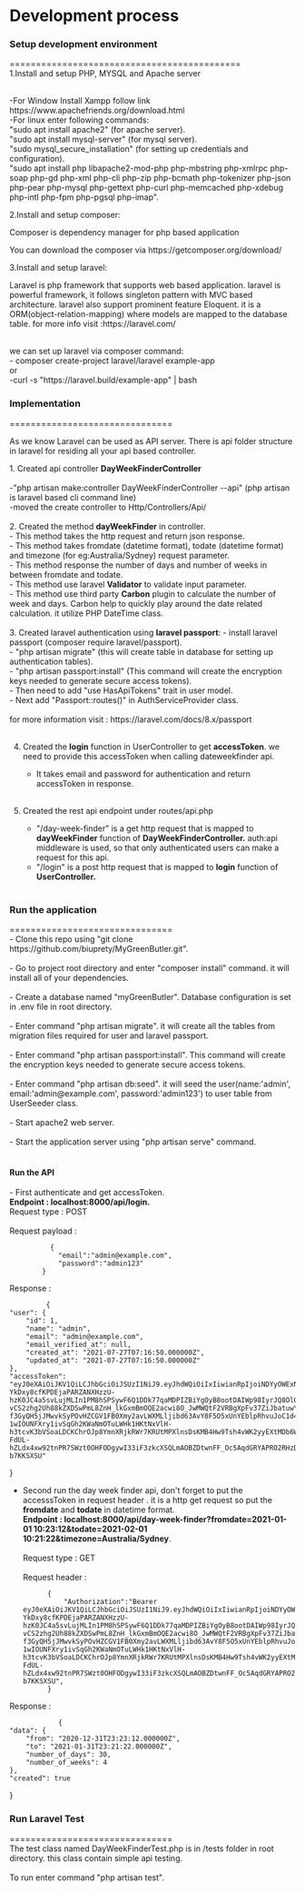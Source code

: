 <h1>Development process</h1>


<h3>Setup development environment</h3>
============================================
<br/>
1.Install and setup PHP, MYSQL and Apache server
    <p><br/>
  -For Window Install Xampp follow link https://www.apachefriends.org/download.html
  <br/>
  -For linux enter following commands:<br/>
      "sudo apt install apache2" (for apache server).<br/>
      "sudo apt install mysql-server" (for mysql server).<br/>
      "sudo mysql_secure_installation" (for setting up credentials and configuration).<br/>
      "sudo apt install php libapache2-mod-php php-mbstring php-xmlrpc php-soap php-gd php-xml php-cli php-zip php-bcmath php-tokenizer php-json php-pear php-mysql php-gettext php-curl php-memcached php-xdebug php-intl php-fpm php-pgsql php-imap".
  </p>

2.Install and setup composer:
  <p>Composer is dependency manager for php based application</p>
  <p>You can download the composer via https://getcomposer.org/download/</p>
  
  
3.Install and setup laravel:
  <p>Laravel is php framework that supports web based application. laravel is powerful framework, it follows singleton pattern with MVC based architecture. laravel also support prominent feature Eloquent. it is a ORM(object-relation-mapping) where models are mapped to the database table. for more info visit :https://laravel.com/</p>
 <br/>
   we can set up laravel via composer command:<br/> - composer create-project laravel/laravel example-app <br/> or <br/> -curl -s "https://laravel.build/example-app" | bash

<br/>
<h3>Implementation</h3>
=============================== <br/>
<p>As we know Laravel can be used as API server. There is api folder structure in laravel for residing all your api based controller.</p> 
1. Created api controller <b>DayWeekFinderController</b><br/><br/>
    -"php artisan make:controller DayWeekFinderController --api" (php artisan is laravel based cli command line)<br/>
    -moved the create controller to Http/Controllers/Api/<br/><br/>
2. Created the method <b>dayWeekFinder</b> in controller.<br/>
   - This method takes the http request and return json response. <br/>
   - This method takes fromdate (datetime format), todate (datetime format) and timezone (for eg:Australia/Sydney) request parameter.<br/>
   - This method response the number of days and number of weeks in between fromdate and todate.<br/>
   - This method use laravel <b>Validator</b> to validate input parameter.<br/>
   - This method use third party <b>Carbon</b> plugin to calculate the number of week and days. Carbon help to quickly play around the date related calculation. it utilize PHP DateTime class.<br/><br/>
3. Created laravel authentication using <b>laravel passport</b>:
    - install laravel passport (composer require laravel/passport).<br/>
    - "php artisan migrate" (this will create table in database for setting up authentication tables).<br/>
    - "php artisan passport:install" (This command will create the encryption keys needed to generate secure access tokens).<br/>
    - Then need to add "use HasApiTokens" trait in user model.<br/>
    - Next add "Passport::routes()" in AuthServiceProvider class. <br/><br/>
    for more information visit : https://laravel.com/docs/8.x/passport <br/><br/>
    
    
4. Created the <b>login</b> function in UserController to get <b>accessToken</b>. we need to provide this accessToken when calling dateweekfinder api.<br/>
    - It takes email and password for authentication and return accessToken in response. <br/><br/>

5. Created the rest api endpoint under routes/api.php <br/>
    - "/day-week-finder" is a get http request that is mapped to <b>dayWeekFinder</b> function of <b>DayWeekFinderController.</b> auth:api middleware is used, so that only authenticated users can make a request for this api. <br/>
    - "/login" is a post http request that is mapped to <b>login</b> function of <b>UserController.</b> <br/> <br/>
 
 <h3>Run the application</h3>
=============================== <br/>
    - Clone this repo using "git clone https://github.com/biuprety/MyGreenButler.git".<br/><br/>
    - Go to project root directory and enter "composer install" command. it will install all of your dependencies. <br/><br/>
    - Create a database named "myGreenButler". Database configuration is set in .env file in root directory. <br/><br/>
    - Enter command "php artisan migrate". it will create all the tables from migration files required for user and laravel passport. <br/><br/>
    - Enter command "php artisan passport:install". This command will create the encryption keys needed to generate secure access tokens. <br/><br/>
    - Enter command "php artisan db:seed". it will seed the user(name:'admin', email:'admin@example.com', password:'admin123') to user table from UserSeeder class.<br/><br/>
    - Start apache2 web server.<br/><br/>
    - Start the application server using "php artisan serve" command.<br/><br/>
     <h4>Run the API</h4>
- First authenticate and get accessToken. <br/>
        <b>Endpoint : localhost:8000/api/login.</b> <br/>
        Request type : POST <br/><br/>
        Request payload :
     
              {
                "email":"admin@example.com",
                "password":"admin123"
            }
         


Response :
            
             {
    "user": {
        "id": 1,
        "name": "admin",
        "email": "admin@example.com",
        "email_verified_at": null,
        "created_at": "2021-07-27T07:16:50.000000Z",
        "updated_at": "2021-07-27T07:16:50.000000Z"
    },
    "accessToken": "eyJ0eXAiOiJKV1QiLCJhbGciOiJSUzI1NiJ9.eyJhdWQiOiIxIiwianRpIjoiNDYyOWExNzU4M2FjNThkNzY4OTQwYTZlYTUzN2VkNWM3MDcxZDJiODgxNGQ2OWU0ZDc1ZTdhZjUzNmIzZTc4ZmI5MGFhNTVlNWQzN2I5MmIiLCJpYXQiOjE2MjczNzA0NzIuNTIwMjE5LCJuYmYiOjE2MjczNzA0NzIuNTIwMjIzLCJleHAiOjE2NTg5MDY0NzIuNTA5NTM1LCJzdWIiOiIxIiwic2NvcGVzIjpbXX0.lXESQ1CY1vQByvxt38kNfGxoFrALgYVDLtTGTrL0ApbePJxv3Ms-YkDxy8cfKPDEjaPARZANXHzzU-hzK0JC4a5svLujMLIn1PM8hSPSywF6Q1DDk77qaMDPIZBiYgOyB8ootDAIWp98IyrJQ8OlO6AqNOQehwUvlz7qldGJKneZLhbCVglrDHji6x_CAc3WV0rHRMgZ22JmfdQHg-vCS2zhg2Uh88kZXDSwPmL8ZnH_lkGxmBmOQE2acwi8O_JwMWQtF2VRBgXpFv37ZiJbatuwYUKwGgpFDQPyYtf3pkC56GnqIU-f3GyQH5jJMwvkSyPOvHZCGV1FB0Xmy2avLWXMLljibd63AvY8F5O5xUnYEblpRhvuJoC1d4zD4LGcciiofT-1wIOUNFXry1ivSqGh2KWaNmOTuLWHk1HKtNxVlH-h3tcvK3bVSoaLDCKChrOJp8YmnXRjkRWr7KRUtMPXlnsDsKMB4Hw9Tsh4vWK2yyEXtMDb6WxTd99_KVSEuaf4OGdIpJ9LH-FdUL-hZLdx4xw92tnPR7SWzt0OHFODgywI33iF3zkcXSQLmAOBZDtwnFF_Oc5AqdGRYAPRO2RHzDYtD9xcNrNcoKc7l6giWX1AAf7IBx1mhVCa5n2P0ALZr8n05ogdR1XGl8B_YLxr2FwOyc94FZ-b7KKSXSU"
}

- Second run the day week finder api, don't forget to put the accesssToken in request header . it is a http get request so put the <b>fromdate</b> and <b>todate</b> in datetime format. <br/>
    <b> Endpoint : localhost:8000/api/day-week-finder?fromdate=2021-01-01 10:23:12&todate=2021-02-01 10:21:22&timezone=Australia/Sydney</b>.<br/><br/>
    Request type : GET <br/><br/>
    Request header :
    
            {
                "Authorization":"Bearer eyJ0eXAiOiJKV1QiLCJhbGciOiJSUzI1NiJ9.eyJhdWQiOiIxIiwianRpIjoiNDYyOWExNzU4M2FjNThkNzY4OTQwYTZlYTUzN2VkNWM3MDcxZDJiODgxNGQ2OWU0ZDc1ZTdhZjUzNmIzZTc4ZmI5MGFhNTVlNWQzN2I5MmIiLCJpYXQiOjE2MjczNzA0NzIuNTIwMjE5LCJuYmYiOjE2MjczNzA0NzIuNTIwMjIzLCJleHAiOjE2NTg5MDY0NzIuNTA5NTM1LCJzdWIiOiIxIiwic2NvcGVzIjpbXX0.lXESQ1CY1vQByvxt38kNfGxoFrALgYVDLtTGTrL0ApbePJxv3Ms-YkDxy8cfKPDEjaPARZANXHzzU-hzK0JC4a5svLujMLIn1PM8hSPSywF6Q1DDk77qaMDPIZBiYgOyB8ootDAIWp98IyrJQ8OlO6AqNOQehwUvlz7qldGJKneZLhbCVglrDHji6x_CAc3WV0rHRMgZ22JmfdQHg-vCS2zhg2Uh88kZXDSwPmL8ZnH_lkGxmBmOQE2acwi8O_JwMWQtF2VRBgXpFv37ZiJbatuwYUKwGgpFDQPyYtf3pkC56GnqIU-f3GyQH5jJMwvkSyPOvHZCGV1FB0Xmy2avLWXMLljibd63AvY8F5O5xUnYEblpRhvuJoC1d4zD4LGcciiofT-1wIOUNFXry1ivSqGh2KWaNmOTuLWHk1HKtNxVlH-h3tcvK3bVSoaLDCKChrOJp8YmnXRjkRWr7KRUtMPXlnsDsKMB4Hw9Tsh4vWK2yyEXtMDb6WxTd99_KVSEuaf4OGdIpJ9LH-FdUL-hZLdx4xw92tnPR7SWzt0OHFODgywI33iF3zkcXSQLmAOBZDtwnFF_Oc5AqdGRYAPRO2RHzDYtD9xcNrNcoKc7l6giWX1AAf7IBx1mhVCa5n2P0ALZr8n05ogdR1XGl8B_YLxr2FwOyc94FZ-b7KKSXSU",
            }

Response :
            
                {
    "data": {
        "from": "2020-12-31T23:23:12.000000Z",
        "to": "2021-01-31T23:21:22.000000Z",
        "number_of_days": 30,
        "number_of_weeks": 4
    },
    "created": true
}
    


<h3>Run Laravel Test</h3>
=============================== <br/>
The test class named DayWeekFinderTest.php is in /tests folder in root directory. this class contain simple api testing. <br/><br/>
To run enter command "php artisan test".
